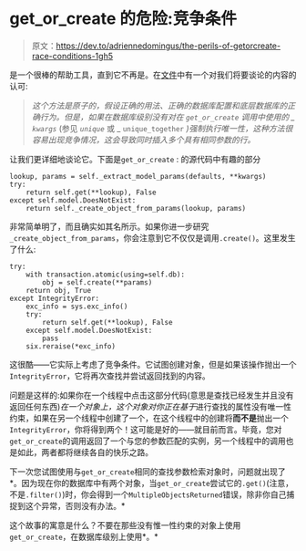 # get_or_create 的危险:竞争条件

> 原文：<https://dev.to/adriennedomingus/the-perils-of-getorcreate-race-conditions-1gh5>

是一个很棒的帮助工具，直到它不再是。在[文件](https://docs.djangoproject.com/en/2.0/ref/models/querysets/#get-or-create)中有一个对我们将要谈论的内容的认可:

> *这个方法是原子的，假设正确的用法、正确的数据库配置和底层数据库的正确行为。但是，如果在数据库级别没有对在 *`get_or_create`* 调用中使用的 _ `kwargs`* (参见 *`unique`* 或 _ `unique_together` *)强制执行唯一性，这种方法很容易出现竞争情况，这会导致同时插入多个具有相同参数的行。*

让我们更详细地谈论它。下面是`get_or_create` :
的源代码中有趣的部分

```
lookup, params = self._extract_model_params(defaults, **kwargs)
try:
    return self.get(**lookup), False
except self.model.DoesNotExist:
    return self._create_object_from_params(lookup, params) 
```

非常简单明了，而且确实如其名所示。如果你进一步研究`_create_object_from_params`，你会注意到它不仅仅是调用`.create()`。这里发生了什么:

```
try:
    with transaction.atomic(using=self.db):
        obj = self.create(**params)
    return obj, True
except IntegrityError:
    exc_info = sys.exc_info()
    try:
        return self.get(**lookup), False
    except self.model.DoesNotExist:
        pass
    six.reraise(*exc_info) 
```

这很酷——它实际上考虑了竞争条件。它试图创建对象，但是如果该操作抛出一个`IntegrityError`，它将再次查找并尝试返回找到的内容。

问题是这样的:如果你在一个线程中点击这部分代码(意思是查找已经发生并且没有返回任何东西)*在一个对象上，这个对象对你正在基于*进行查找的属性没有唯一性约束，如果在另一个线程中创建了一个，在这个线程中的创建将**而不是**抛出一个`IntegrityError`，你将得到两个！这可能是好的——就目前而言。毕竟，您对`get_or_create`的调用返回了一个与您的参数匹配的实例，另一个线程中的调用也是如此，两者都将继续各自的快乐之路。

下一次您试图使用与`get_or_create`相同的查找参数检索对象时，问题就出现了*。因为现在你的数据库中有两个对象，当`get_or_create`尝试它的`.get()`(注意，不是`.filter()`)时，你会得到一个`MultipleObjectsReturned`错误，除非你自己捕捉到这个异常，否则没有办法。*

这个故事的寓意是什么？不要在那些没有惟一性约束的对象上使用`get_or_create`，在数据库级别上使用*。*